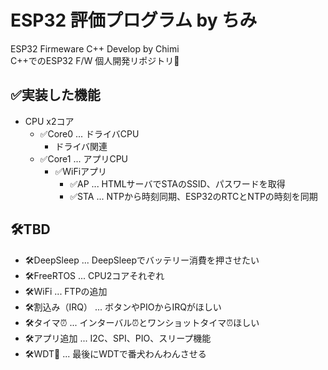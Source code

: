 # ESP32 評価プログラム by ちみ
ESP32 Firmeware C++ Develop by Chimi\
C++でのESP32 F/W 個人開発リポジトリ🥳

## ✅実装した機能
- CPU x2コア
  - ✅Core0 ... ドライバCPU
    - ドライバ関連
  - ✅Core1 ... アプリCPU
    - ✅WiFiアプリ
      - ✅AP ... HTMLサーバでSTAのSSID、パスワードを取得
      - ✅STA ... NTPから時刻同期、ESP32のRTCとNTPの時刻を同期

## 🛠️TBD
- 🛠️DeepSleep ... DeepSleepでバッテリー消費を押させたい
- 🛠️FreeRTOS ... CPU2コアそれぞれ
- 🛠️WiFi ... FTPの追加
- 🛠️割込み（IRQ） ... ボタンやPIOからIRQがほしい
- 🛠️タイマ⏰ ... インターバル⏰とワンショットタイマ⏰ほしい
- 🛠️アプリ追加 ... I2C、SPI、PIO、スリープ機能
- 🛠️WDT🐶 ... 最後にWDTで番犬わんわんさせる